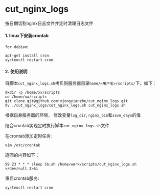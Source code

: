 # cut_nginx_logs

按日期切割nginx日志文件并定时清理日志文件

#### 1. linux下安装crontab

`for debian`:

```
apt-get install cron
systemctl restart cron
```

#### 2. 使用说明

将脚本`cut_nginx_logs.sh`拷贝到服务器目录`home/<用户名>/scripts/`下，如下：

```
mkdir -p /home/xx/scripts
cd /home/xx/scripts
git clone git@github.com:xiongxianzhu/cut_nginx_logs.git
mv ./cut_nginx_logs/cut_nginx_logs.sh cut_nginx_logs.sh 
```

根据自身服务器的环境， 修改变量`log_dir`, `nginx_bin`和`save_days`的值

结合crontab实现定时执行脚本`cut_nginx_logs.sh`文件

在crontab添加定时任务:

```
vim /etc/crontab
```

追回的内容如下：


```
59 23 * * * sleep 56;sh /home/work/scripts/cut_nginx_logs.sh >/dev/null 2>&1
```

重启crontab服务:

```
systemctl restart cron
```